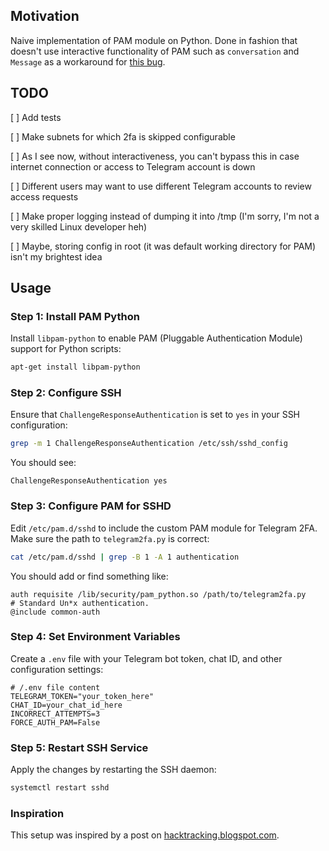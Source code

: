## Motivation

Naive implementation of PAM module on Python. Done in fashion that doesn't use interactive functionality of PAM such as `conversation` and `Message` as a workaround for [this bug](https://sourceforge.net/p/pam-python/tickets/6/).

## TODO
 [ ] Add tests
 
 [ ] Make subnets for which 2fa is skipped configurable

 [ ] As I see now, without interactiveness, you can't bypass this in case internet connection or access to Telegram account is down

 [ ] Different users may want to use different Telegram accounts to review access requests

 [ ] Make proper logging instead of dumping it into /tmp (I'm sorry, I'm not a very skilled Linux developer heh)

 [ ] Maybe, storing config in root (it was default working directory for PAM) isn't my brightest idea

## Usage

### Step 1: Install PAM Python

Install `libpam-python` to enable PAM (Pluggable Authentication Module) support for Python scripts:

```bash
apt-get install libpam-python
```

### Step 2: Configure SSH

Ensure that `ChallengeResponseAuthentication` is set to `yes` in your SSH configuration:

```bash
grep -m 1 ChallengeResponseAuthentication /etc/ssh/sshd_config
```

You should see:

```
ChallengeResponseAuthentication yes
```

### Step 3: Configure PAM for SSHD

Edit `/etc/pam.d/sshd` to include the custom PAM module for Telegram 2FA. Make sure the path to `telegram2fa.py` is correct:

```bash
cat /etc/pam.d/sshd | grep -B 1 -A 1 authentication
```

You should add or find something like:

```
auth requisite /lib/security/pam_python.so /path/to/telegram2fa.py
# Standard Un*x authentication.
@include common-auth
```

### Step 4: Set Environment Variables

Create a `.env` file with your Telegram bot token, chat ID, and other configuration settings:

```plaintext
# /.env file content
TELEGRAM_TOKEN="your_token_here"
CHAT_ID=your_chat_id_here
INCORRECT_ATTEMPTS=3
FORCE_AUTH_PAM=False
```

### Step 5: Restart SSH Service

Apply the changes by restarting the SSH daemon:

```bash
systemctl restart sshd
```

### Inspiration

This setup was inspired by a post on [hacktracking.blogspot.com](http://hacktracking.blogspot.com/2015/12/ssh-two-factor-authentication-pam.html).
